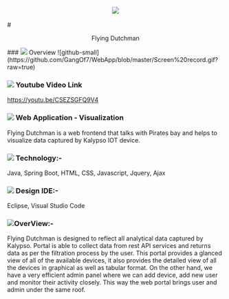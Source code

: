  <p align="center"> <img src="https://img.icons8.com/doodle/200/000000/historic-ship.png"/> </p>
# <p align="center" style="font-size:100"> Flying Dutchman </p>
### <img src="https://img.icons8.com/cotton/54/000000/wedding-gift.png"/> Overview
![github-small](https://github.com/GangOf7/WebApp/blob/master/Screen%20record.gif?raw=true)

### <img src="https://img.icons8.com/fluent/54/000000/youtube-play.png"/> Youtube Video Link
https://youtu.be/CSEZSGFQ9V4

### <img src="https://img.icons8.com/cute-clipart/54/000000/application-shield.png"/> Web Application - Visualization 
Flying Dutchman is a web frontend that talks with Pirates bay and helps to visualize data captured by Kalypso IOT device.

### <img src="https://img.icons8.com/doodle/54/000000/blockchain-technology.png"/> Technology:-
Java, Spring Boot, HTML, CSS, Javascript, Jquery, Ajax

### <img src="https://img.icons8.com/cotton/54/000000/profitable-idea.png"/> Design IDE:-
Eclipse, Visual Studio Code

### <img src="https://img.icons8.com/nolan/54/overview-pages-2.png"/>OverView:-
Flying Dutchman is designed to reflect all analytical data captured by Kalypso. Portal is able to collect data from rest API services and returns data as per the filtration process by the user. This portal provides a glanced view of all of the available devices, it also provides the detailed view of all the devices in graphical as well as tabular format. On the other hand, we have a very efficient admin panel where we can add device, add new user and monitor their activity closely. This way the web portal brings user and admin under the same roof.
